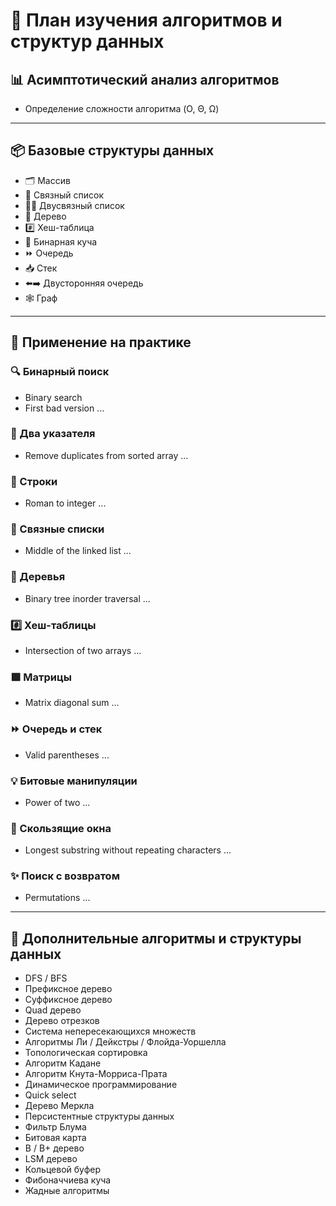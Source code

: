 # 🧠 План изучения алгоритмов и структур данных

## 📊 Асимптотический анализ алгоритмов
- Определение сложности алгоритма (O, Θ, Ω)

***

## 📦 Базовые структуры данных
- 🗂️ Массив
- 🔗 Связный список
- 🔗🔗 Двусвязный список
- 🌳 Дерево
- #️⃣ Хеш-таблица
- 💎 Бинарная куча
- ⏩ Очередь
- 📥 Стек
- ⬅️➡️ Двусторонняя очередь
- 🕸️ Граф

***

## 🤖 Применение на практике

### 🔍 Бинарный поиск
- Binary search
- First bad version
...

### 👥 Два указателя
- Remove duplicates from sorted array
...

### 📝 Строки
- Roman to integer
...

### 🔗 Связные списки
- Middle of the linked list
...

### 🌳 Деревья
- Binary tree inorder traversal
...

### #️⃣ Хеш-таблицы
- Intersection of two arrays
...

### 🟪 Матрицы
- Matrix diagonal sum
...

### ⏩ Очередь и стек
- Valid parentheses
...

### 💡 Битовые манипуляции
- Power of two
...

### 📏 Скользящие окна
- Longest substring without repeating characters
...

### ✨ Поиск с возвратом
- Permutations
...

***

## 🚀 Дополнительные алгоритмы и структуры данных
- DFS / BFS
- Префиксное дерево
- Суффиксное дерево
- Quad дерево
- Дерево отрезков
- Система непересекающихся множеств
- Алгоритмы Ли / Дейкстры / Флойда-Уоршелла
- Топологическая сортировка
- Алгоритм Кадане
- Алгоритм Кнута-Морриса-Прата
- Динамическое программирование
- Quick select
- Дерево Меркла
- Персистентные структуры данных
- Фильтр Блума
- Битовая карта
- B / B+ дерево
- LSM дерево
- Кольцевой буфер
- Фибоначчиева куча
- Жадные алгоритмы
